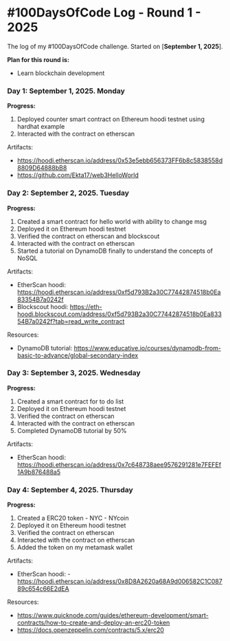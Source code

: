 # #100DaysOfCode Log - Round 1 - 2025

The log of my #100DaysOfCode challenge. Started on [**September 1, 2025**].

**Plan for this round is:** 
- Learn blockchain development

### Day 1: September 1, 2025. Monday

**Progress:**

1. Deployed counter smart contract on Ethereum hoodi testnet using hardhat example
2. Interacted with the contract on etherscan

Artifacts: 
- https://hoodi.etherscan.io/address/0x53e5ebb656373FF6b8c5838558d8809D64888bB8
- https://github.com/Ekta17/web3HelloWorld

### Day 2: September 2, 2025. Tuesday

**Progress:**

1. Created a smart contract for hello world with ability to change msg
2. Deployed it on Ethereum hoodi testnet
3. Verified the contract on etherscan and blockscout
4. Interacted with the contract on etherscan
5. Started a tutorial on DynamoDB finally to understand the concepts of NoSQL

Artifacts:
- EtherScan hoodi: https://hoodi.etherscan.io/address/0xf5d793B2a30C77442874518b0Ea83354B7a0242f
- Blockscout hoodi: https://eth-hoodi.blockscout.com/address/0xf5d793B2a30C77442874518b0Ea83354B7a0242f?tab=read_write_contract

Resources: 
- DynamoDB tutorial: https://www.educative.io/courses/dynamodb-from-basic-to-advance/global-secondary-index

### Day 3: September 3, 2025. Wednesday

**Progress:**

1. Created a smart contract for to do list 
2. Deployed it on Ethereum hoodi testnet
3. Verified the contract on etherscan 
4. Interacted with the contract on etherscan
5. Completed DynamoDB tutorial by 50%

Artifacts:
- EtherScan hoodi: https://hoodi.etherscan.io/address/0x7c648738aee9576291281e7FEFEf1A9b876488a5


### Day 4: September 4, 2025. Thursday

**Progress:**

1. Created a ERC20 token - NYC - NYcoin
2. Deployed it on Ethereum hoodi testnet
3. Verified the contract on etherscan
4. Interacted with the contract on etherscan
5. Added the token on my metamask wallet

Artifacts:
- EtherScan hoodi: - https://hoodi.etherscan.io/address/0x8D8A2620a68A9d006582C1C08789c654c66E2dEA

Resources:
- https://www.quicknode.com/guides/ethereum-development/smart-contracts/how-to-create-and-deploy-an-erc20-token
- https://docs.openzeppelin.com/contracts/5.x/erc20



